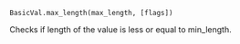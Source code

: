 ```BasicVal.max_length(max_length, [flags])```

Checks if length of the value is less or equal to min_length.